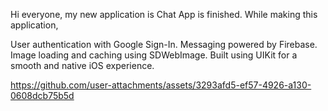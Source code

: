 Hi everyone, my new application is Chat App is finished. While making this application,

User authentication with Google Sign-In.
Messaging powered by Firebase.
Image loading and caching using SDWebImage.
Built using UIKit for a smooth and native iOS experience.

https://github.com/user-attachments/assets/3293afd5-ef57-4926-a130-0608dcb75b5d
